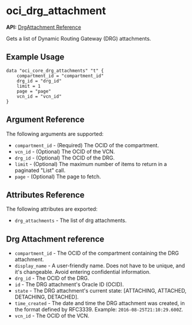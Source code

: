 # oci\_drg\_attachment

**API:** [DrgAttachment Reference][e8fec6a0]

  [e8fec6a0]: https://docs.us-phoenix-1.oraclecloud.com/api/#/en/iaas/20160918/DrgAttachment/ "DrgAttachmentReference"

Gets a list of Dynamic Routing Gateway (DRG) attachments.

## Example Usage

```
data "oci_core_drg_attachments" "t" {
    compartment_id = "compartment_id"
    drg_id = "drg_id"
    limit = 1
    page = "page"
    vcn_id = "vcn_id"
}
```

## Argument Reference

The following arguments are supported:

* `compartment_id` - (Required) The OCID of the compartment.
* `vcn_id` - (Optional) The OCID of the VCN.
* `drg_id` - (Optional) The OCID of the DRG.
* `limit` - (Optional) The maximum number of items to return in a paginated "List" call.
* `page` - (Optional) The page to fetch.

## Attributes Reference

The following attributes are exported:

* `drg_attachments` - The list of drg attachments.

## Drg Attachment reference
* `compartment_id` - The OCID of the compartment containing the DRG attachment.
* `display_name` - A user-friendly name. Does not have to be unique, and it's changeable. Avoid entering confidential information.
* `drg_id` - The OCID of the DRG.
* `id` - The DRG attachment's Oracle ID (OCID).
* `state` - The DRG attachment's current state: [ATTACHING, ATTACHED, DETACHING, DETACHED].
* `time_created` - The date and time the DRG attachment was created, in the format defined by RFC3339.  Example: `2016-08-25T21:10:29.600Z`.
* `vcn_id` - The OCID of the VCN.
